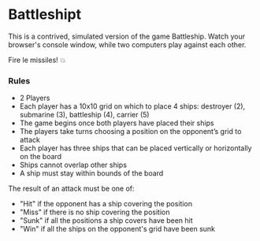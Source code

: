 # Battleshipt
This is a contrived, simulated version of the game Battleship. Watch your browser's console window, while two computers play against each other.

Fire le missiles! :boom:

### Rules
- 2 Players
- Each player has a 10x10 grid on which to place 4 ships: destroyer (2), submarine (3), battleship (4), carrier (5)
- The game begins once both players have placed their ships
- The players take turns choosing a position on the opponent’s grid to attack
- Each player has three ships that can be placed vertically or horizontally on the board
- Ships cannot overlap other ships
- A ship must stay within bounds of the board

The result of an attack must be one of:
- "Hit" if the opponent has a ship covering the position
- "Miss" if there is no ship covering the position
- "Sunk" if all the positions a ship covers have been hit
- "Win" if all the ships on the opponent's grid have been sunk
